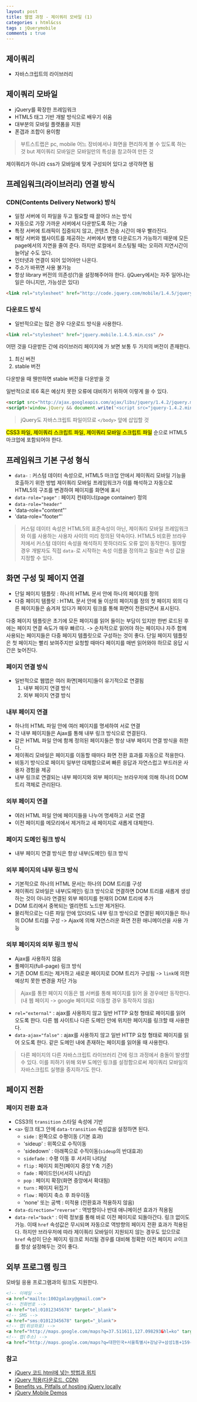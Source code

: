 ```yaml
---
layout: post
title: 웹앱 과정 - 제이쿼리 모바일 (1)
categories : html&css
tags : jQuerymobile
comments : true
---
```


## 제이쿼리
- 자바스크립트의 라이브러리

## 제이쿼리 모바일
- jQuery를 확장한 프레임워크
- HTML5 태그 기반 개발 방식으로 배우기 쉬움
- 대부분의 모바일 플랫폼을 지원
- 폰갭과 조합이 용이함

> 부트스트랩은 pc, mobile 어느 장비에서나 화면을 편리하게 볼 수 있도록 하는 것
but 제이쿼리 모바일은 모바일만의 특성을 참고하여 만든 것

제이쿼리가 아니라 css가 모바일에 맞게 구성되어 있다고 생각하면 됨

## 프레임워크(라이브러리) 연결 방식
### CDN(Contents Delivery Network) 방식
- 일정 서버에 이 파일을 두고 필요할 때 끌어다 쓰는 방식
- 자동으로 가장 가까운 서버에서 다운받도록 하는 기술
- 특정 서버에 트래픽이 집중되지 않고, 콘텐츠 전송 시간이 매우 빨라진다.
- 해당 서버와 웹사이트를 제공하는 서버에서 병행 다운로드가 가능하기 때문에 모든 page에서의 지연을 줄여 준다. 하지만 로컬에서 호스팅될 때는 오히려 지연시간이 늘어날 수도 있다.
- 인터넷과 연결이 되어 있어야만 나온다.
- 주소가 바뀌면 사용 불가능
- 항상 library 버전의 의존성(?)을 설정해주어야 한다. (jQuery에서는 자주 일어나는 일은 아니지만, 가능성은 있다)
```HTML
<link rel="stylesheet" href="http://code.jquery.com/mobile/1.4.5/jquery.mobile-1.4.5.min.css" />
```

### 다운로드 방식
- 일반적으로는 많은 경우 다운로드 방식을 사용한다.
```HTML
<link rel="stylesheet" href="jquery.mobile.1.4.5.min.css" />
```

어떤 것을 다운받든 간에 라이브러리 페이지에 가 보면 보통 두 가지의 버전이 존재한다.

1. 최신 버전
2. stable 버전

다운받을 때 웬만하면 stable 버전을 다운받을 것

일반적으로 IE6 혹은 예상치 못한 오류에 대비하기 위하여 이렇게 쓸 수 있다.
```HTML
<script src="http://ajax.googleapis.com/ajax/libs/jquery/1.4.2/jquery.min.js"></script>
<script>!window.jQuery && document.write('<script src="jquery-1.4.2.min.js"><\/script>')</script>
```

> jQuery도 자바스크립트 파일이므로 `</body>` 앞에 삽입할 것

<mark>CSS3 파일, 제이쿼리 스크립트 파일, 제이쿼리 모바일 스크립트 파일</mark> 순으로 HTML5 마크업에 포함되어야 한다.

## 프레임워크 기본 구성 형식
- `data-` : 커스텀 데이터 속성으로, HTML5 마크업 안에서 제이쿼리 모바일 기능을 호출하기 위한 방법
    제이쿼리 모바일 프레임워크가 이를 해석하고 자동으로 HTML5의 구조를 변경하여 페이지를 화면에 표시
- `data-role="page"` : 페이지 컨테이너(page container) 정의
- `data-role="header"`
- 'data-role="content"'
- 'data-role="footer"'

> 커스텀 데이터 속성은 HTML5의 표준속성이 아닌, 제이쿼리 모바일 프레임워크와 이를 사용하는 사용자 사이의 미리 정의된 약속이다. HTML5 비호환 브라우저에서 커스텀 데이터 속성을 해석하지 못하더라도 오류 없이 동작한다. 필여할 경우 개발자도 직접 `data-`로 시작하는 속성 이름을 정의하고 필요한 속성 값을 지정할 수 있다.

## 화면 구성 및 페이지 연결
- 단일 페이지 템플릿 : 하나의 HTML 문서 안에 하나의 페이지를 정의
- 다중 페이지 템플릿 : HTML 문서 안에 둘 이상의 페이지를 정의
    첫 페이지 외의 다른 페이지들은 숨겨져 있다가 페이지 링크를 통해 화면이 전환되면서 표시된다.

다중 페이지 템플릿은 초기에 모든 페이지를 읽어 들이는 부담이 있지만 한번 로드된 후에는 페이지 연결 속도가 매우 빠르다.
-> 순차적으로 읽어야 하는 페이지나 자주 함께 사용되는 페이지들은 다중 페이지 템플릿으로 구성하는 것이 좋다.
단일 페이지 템플릿은 첫 페이지는 빨리 보여주지만 요청할 때마다 페이지를 매번 읽어와야 하므로 응답 시간은 늦어진다.

### 페이지 연결 방식
- 일반적으로 웹앱은 여러 화면[페이지]들이 유기적으로 연결됨
    1. 내부 페이지 연결 방식
    2. 외부 페이지 연결 방식

### 내부 페이지 연결
- 하나의 HTML 파일 안에 여러 페이지를 명세하여 서로 연결
- 각 내부 페이지들은 Ajax를 통해 내부 링크 방식으로 연결된다.
- 같은 HTML 파일 안에 함께 정의된 페이지들은 항상 내부 페이지 연결 방식을 취한다.
- 제이쿼리 모바일은 페이지를 이동할 때마다 화면 전환 효과를 자동으로 적용한다.
- 비동기 방식으로 페이지 일부만 대체함으로써 빠른 응답과 자연스럽고 부드러운 사용자 경험을 제공
- 내부 링크로 연결되는 내부 페이지와 외부 페이지는 브라우저에 의해 하나의 DOM 트리 객체로 관리된다.

### 외부 페이지 연결
- 여러 HTML 파일 안에 페이지들을 나누어 명세하고 서로 연결
- 이전 페이지를 메모리에서 제거하고 새 페이지로 새롭게 대체한다.

### 페이지 도메인 링크 방식
- 내부 페이지 연결 방식은 항상 내부(도메인) 링크 방식

### 외부 페이지의 내부 링크 방식
- 기본적으로 하나의 HTML 문서는 하나의 DOM 트리를 구성
- 제이쿼리 모바일은 내부(도메인) 링크 방식으로 연결하면 DOM 트리를 새롭게 생성하는 것이 아니라 연결된 외부 페이지를 현재의 DOM 트리에 추가
- DOM 트리에서 중복되는 엘리먼트 노드만 제거된다.
- 물리적으로는 다른 파일 안에 있더라도 내부 링크 방식으로 연결된 페이지들은 하나의 DOM 트리를 구성 -> Ajax에 의해 자연스러운 화면 전환 애니메이션을 사용 가능

### 외부 페이지의 외부 링크 방식
- Ajax를 사용하지 않음
- 풀페이지(full-page) 링크 방식
- 기존 DOM 트리는 제거하고 새로운 페이지로 DOM 트리가 구성됨 -> `link`에 의한 예상치 못한 변경을 차단 가능

> Ajax를 통한 페이지 이동은 웹 서버를 통해 페이지를 읽어 올 경우에만 동작한다. (내 웹 페이지 -> google 페이지로 이동할 경우 동작하지 않음)


- `rel="external"` : ajax를 사용하지 않고 일반 HTTP 요청 형태로 페이지를 읽어 오도록 한다.
    다른 웹 사이트나 다른 도메인 안에 위치한 페이지를 링크할 때 사용한다.
- `data-ajax="false"` : ajax를 사용하지 않고 일반 HTTP 요청 형태로 페이지를 읽어 오도록 한다.
    같은 도메인 내에 존재하는 페이지를 읽어올 때 사용한다.

> 다른 페이지의 다른 자바스크립트 라이브러리 간에 링크 과정에서 충돌이 발생할 수 있다. 이를 피하기 위해 외부 도메인 링크를 설정함으로써 제이쿼리 모바일의 자바스크립트 실행을 중지하기도 한다.

## 페이지 전환

### 페이지 전환 효과
- CSS3의 `transition` 스타일 속성에 기반
- `<a>` 링크 태그 안에 `data-transition` 속성값을 설정하면 된다.
    - `side` : 왼쪽으로 수평이동 (기본 효과)
    - 'sideup' : 위쪽으로 수직이동
    - 'sidedown' : 아래쪽으로 수직이동(`sideup`의 반대효과)
    - `sidefade` : 수평 이동 후 서서히 나타남
    - `flip` : 페이지 회전(페이지 중앙 Y축 기준)
    - `fade` : 페이드인(서서히 나타남)
    - `pop` : 페이지 확장(화면 중앙에서 확대됨)
    - `turn` : 페이지 뒤집기
    - `flow` : 페이지 축소 후 좌우이동
    - 'none' 또는 공백 : 미적용 (전환효과 적용하지 않음)
- `data-direction="reverse"` : 역방향이나 반대 애니메이션 효과가 적용됨
- `data-rel="back"` : 이력 정보를 통해 바로 이전 페이지로 되돌아간다. 링크 없이도 가능. 이때 `href` 속성값은 무시되며 자동으로 역방향의 페이지 전환 효과가 적용된다.
    하지만 브라우저에 따라 제이쿼리 모바일이 지원되지 않는 경우도 있으므로 `href` 속성이 단순 페이지 링크로 처리될 경우를 대비해 정확한 이전 페이지 ㄹ이크를 항상 설정해두는 것이 좋다.

## 외부 프로그램 링크
모바일 응용 프로그램과의 링크도 지원한다.
```HTML
<!-- 이메일 -->
<a href="mailto:1002galaxy@gmail.com">
<!-- 전화번호 -->
<a href="tel:01012345678" target="_blank">
<!-- SMS -->
<a href="sms:01012345678" target="_blank">
<!-- 맵(위성좌표) -->
<a href="http://maps.google.com/maps?q=37.511611,127.098293&hl=ko" target="_blank">
<!-- 맵(주소) -->
<a href="http://maps.google.com/maps?q=대한민국+서울특별시+강남구+삼성1동+159-1&hl=ko" target="_blank">
```

### 참고
- [jQuery 코드 html에 넣는 방법과 위치](https://demun.tistory.com/2073)
- [jQuery 적용(다운로드, CDN)](http://www.devkuma.com/books/pages/167)
- [Benefits vs. Pitfalls of hosting jQuery locally](https://stackoverflow.com/questions/3832446/benefits-vs-pitfalls-of-hosting-jquery-locally)
- [jQuery Mobile Demos](https://demos.jquerymobile.com/1.4.5/)
